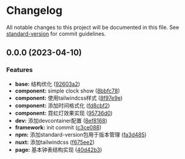 # Changelog

All notable changes to this project will be documented in this file. See [standard-version](https://github.com/conventional-changelog/standard-version) for commit guidelines.

## 0.0.0 (2023-04-10)


### Features

* **base:** 结构优化 ([92603a2](https://github.com/Li-Pu/clock/commit/92603a25e650327996a707c88b4fdc11ba0719dd))
* **component:** simple clock show ([8bbfc78](https://github.com/Li-Pu/clock/commit/8bbfc789e030c4db66e10195f5ee3e57b4b97544))
* **component:** 使用tailwindcss样式 ([8f97e9e](https://github.com/Li-Pu/clock/commit/8f97e9e90c5d92a5e72d5907a581240ea9c4230a))
* **component:** 添加时间格式化 ([fd8cbf2](https://github.com/Li-Pu/clock/commit/fd8cbf2882c0afe453c4c7b6c3299372f042da57))
* **component:** 霓虹灯效果实现 ([95736d0](https://github.com/Li-Pu/clock/commit/95736d0696407258e175c3e88e6993c5d0b23cc0))
* **dev:** 添加devcontainer配置 ([8ef8168](https://github.com/Li-Pu/clock/commit/8ef8168ebc243aa3543f166e6b21f5a301892fc0))
* **framework:** init commit ([c3ce088](https://github.com/Li-Pu/clock/commit/c3ce088a7dedcb3da8ad0ac7b5b642b04569a9fa))
* **npm:** 添加standard-version包用于版本管理 ([fa3d485](https://github.com/Li-Pu/clock/commit/fa3d485e442d7cbf3955f9c379bdef589ec24b86))
* **nuxt:** 添加tailwindcss ([f675ee2](https://github.com/Li-Pu/clock/commit/f675ee2b3c3602cb15e6323d6a70aad448268c26))
* **page:** 基本钟表结构实现 ([40d42b3](https://github.com/Li-Pu/clock/commit/40d42b3c577e3c2e0c79632f870061cf7ea5cb52))
